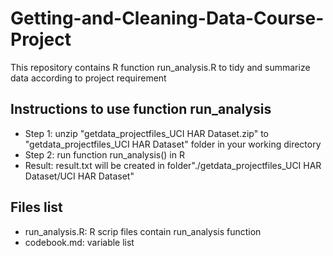 # Getting-and-Cleaning-Data-Course-Project
This repository contains R function run_analysis.R to tidy and summarize data according to project requirement
## Instructions to use function run_analysis
* Step 1: unzip "getdata_projectfiles_UCI HAR Dataset.zip" to "getdata_projectfiles_UCI HAR Dataset" folder in your working directory
* Step 2: run function run_analysis() in R
* Result: result.txt will be created in folder"./getdata_projectfiles_UCI HAR Dataset/UCI HAR Dataset"
## Files list
* run_analysis.R: R scrip files contain run_analysis function
* codebook.md: variable list


